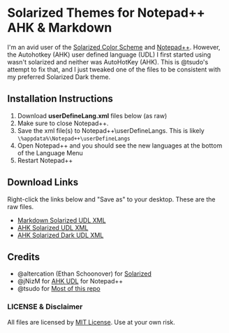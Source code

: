 # Solarized Themes for Notepad++ AHK & Markdown

I'm an avid user of the [Solarized Color Scheme](http://ethanschoonover.com/solarized) and [Notepad++](https://notepad-plus-plus.org/). However, the Autohotkey (AHK) user defined language (UDL) I first started using wasn't solarized and neither was AutoHotKey (AHK). This is @tsudo's attempt to fix that, and I just tweaked one of the files to be consistent with my preferred Solarized Dark theme.


## Installation Instructions
1. Download **userDefineLang.xml** files below (as raw)
2. Make sure to close Notepad++.
3. Save the xml file(s) to Notepad++\userDefineLangs. This is likely  `\%appdata%\Notepad++\userDefineLangs`
4. Open Notepad++ and you should see the new languages at the bottom of the Language Menu
5. Restart Notepad++

## Download Links
Right-click the links below and "Save as" to your desktop. These are the raw files.

* [Markdown Solarized UDL XML](https://raw.githubusercontent.com/bdecato/Notepad_plusplus_Solarized/master/userDefinedLang_MARKDOWN_solarized.xml)
* [AHK Solarized UDL XML](https://raw.githubusercontent.com/bdecato/Notepad_plusplus_Solarized/master/userDefineLang_AHK_solarized.xml)
* [AHK Solarized Dark UDL XML](https://raw.githubusercontent.com/bdecato/Notepad_plusplus_Solarized/master/userDefineLang_AHK_solarized_dark.xml)

## Credits
* @altercation (Ethan Schoonover) for [Solarized](https://github.com/altercation/solarized)
* @jNizM for [AHK UDL](https://github.com/jNizM/ahk_notepad-plus-plus) for Notepad++
* @tsudo for [Most of this repo](https://github.com/tsudo/Notepad_plusplus_Solarized)

### LICENSE & Disclaimer
All files are licensed by [MIT License](https://github.com/tsudo/Notepad_plusplus_Solarized/blob/master/LICENSE). Use at your own risk.
